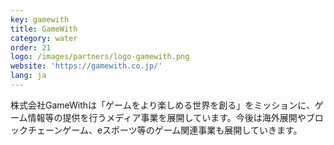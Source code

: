 ```yaml
---
key: gamewith
title: GameWith
category: water
order: 21
logo: /images/partners/logo-gamewith.png
website: 'https://gamewith.co.jp/'
lang: ja
---
```

株式会社GameWithは「ゲームをより楽しめる世界を創る」をミッションに、ゲーム情報等の提供を行うメディア事業を展開しています。今後は海外展開やブロックチェーンゲーム、eスポーツ等のゲーム関連事業も展開していきます。
